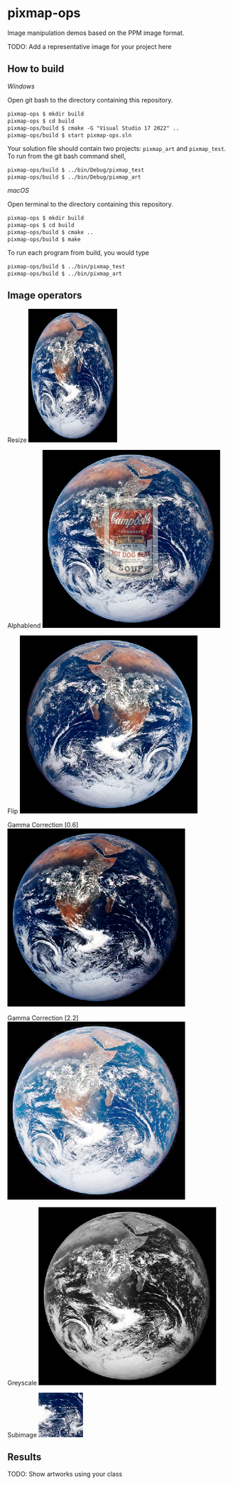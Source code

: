 # pixmap-ops

Image manipulation demos based on the PPM image format.

TODO: Add a representative image for your project here

## How to build

*Windows*

Open git bash to the directory containing this repository.

```
pixmap-ops $ mkdir build
pixmap-ops $ cd build
pixmap-ops/build $ cmake -G "Visual Studio 17 2022" ..
pixmap-ops/build $ start pixmap-ops.sln
```

Your solution file should contain two projects: `pixmap_art` and `pixmap_test`.
To run from the git bash command shell, 

```
pixmap-ops/build $ ../bin/Debug/pixmap_test
pixmap-ops/build $ ../bin/Debug/pixmap_art
```

*macOS*

Open terminal to the directory containing this repository.

```
pixmap-ops $ mkdir build
pixmap-ops $ cd build
pixmap-ops/build $ cmake ..
pixmap-ops/build $ make
```

To run each program from build, you would type

```
pixmap-ops/build $ ../bin/pixmap_test
pixmap-ops/build $ ../bin/pixmap_art
```

## Image operators

Resize 
![resize](https://github.com/thumun/pixmap-ops/blob/main/Img_Op_pictures/earth-200-300.png)

Alphablend 
![alphablend](https://github.com/thumun/pixmap-ops/blob/main/Img_Op_pictures/earth-blend-0.5.png)

Flip 
![flip](https://github.com/thumun/pixmap-ops/blob/main/Img_Op_pictures/earth-flip.png)

Gamma Correction [0.6] 
![gamma0.6](https://github.com/thumun/pixmap-ops/blob/main/Img_Op_pictures/earth-gamma-0.6.png)

Gamma Correction [2.2] 
![gamma2.2](https://github.com/thumun/pixmap-ops/blob/main/Img_Op_pictures/earth-gamma-2.2.png)

Greyscale
![greyscale](https://github.com/thumun/pixmap-ops/blob/main/Img_Op_pictures/earth-grayscale.png)

Subimage
![subimage](https://github.com/thumun/pixmap-ops/blob/main/Img_Op_pictures/earth-subimage.png)

## Results

TODO: Show artworks using your class

